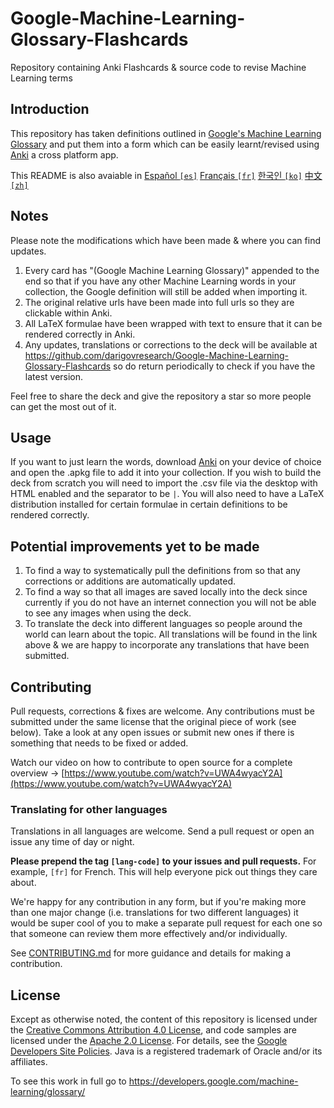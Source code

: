# Google-Machine-Learning-Glossary-Flashcards
Repository containing Anki Flashcards &amp; source code to revise Machine Learning terms

## Introduction
This repository has taken definitions outlined in [Google's Machine Learning Glossary](https://developers.google.com/machine-learning/glossary/) and put them into a form which can be easily learnt/revised using <a href="https://apps.ankiweb.net/">Anki</a> a cross platform app.

This README is also avaiable in [Español `[es]`](https://github.com/darigovresearch/Google-Machine-Learning-Glossary-Flashcards/blob/master/README.es.md)  [Français `[fr]`](https://github.com/darigovresearch/Google-Machine-Learning-Glossary-Flashcards/blob/master/README.fr.md) [한국인 `[ko]`](https://github.com/darigovresearch/Google-Machine-Learning-Glossary-Flashcards/blob/master/README.ko.md) [中文 `[zh]`](https://github.com/darigovresearch/Google-Machine-Learning-Glossary-Flashcards/issues/5)

## Notes
Please note the modifications which have been made & where you can find updates.
1. Every card has "(Google Machine Learning Glossary)" appended to the end so that if you have any other Machine Learning words in your collection, the Google definition will still be added when importing it.
2. The original relative urls have been made into full urls so they are clickable within Anki.
3. All LaTeX formulae have been wrapped with text to ensure that it can be rendered correctly in Anki.
4. Any updates, translations or corrections to the deck will be available at <a href="https://github.com/darigovresearch/Google-Machine-Learning-Glossary-Flashcards">https://github.com/darigovresearch/Google-Machine-Learning-Glossary-Flashcards</a> so do return periodically to check if you have the latest version.

Feel free to share the deck and give the repository a star so more people can get the most out of it.

## Usage
If you want to just learn the words, download <a href="https://apps.ankiweb.net/">Anki</a> on your device of choice and open the .apkg file to add it into your collection. If you wish to build the deck from scratch you will need to import the .csv file via the desktop with HTML enabled and the separator to be `|`. You will also need to have a LaTeX distribution installed for certain formulae in certain definitions to be rendered correctly.

## Potential improvements yet to be made
1. To find a way to systematically pull the definitions from so that any corrections or additions are automatically updated.
2. To find a way so that all images are saved locally into the deck since currently if you do not have an internet connection you will not be able to see any images when using the deck.
3. To translate the deck into different languages so people around the world can learn about the topic. All translations will be found in the link above & we are happy to incorporate any translations that have been submitted.

## Contributing
Pull requests, corrections & fixes are welcome. Any contributions must be submitted under the same license that the original piece of work  (see below). Take a look at any open issues or submit new ones if there is something that needs to be fixed or added.

Watch our video on how to contribute to open source for a complete overview -> [https://www.youtube.com/watch?v=UWA4wyacY2A](https://www.youtube.com/watch?v=UWA4wyacY2A)

### Translating for other languages
Translations in all languages are welcome. Send a pull request or open an issue any time of day or night.

**Please prepend the tag `[lang-code]` to your issues and pull requests.** For example, `[fr]` for French. This will help everyone pick out things they care about.

We're happy for any contribution in any form, but if you're making more than one major change (i.e. translations for two different languages) it would be super cool of you to make a separate pull request for each one so that someone can review them more effectively and/or individually.

See [CONTRIBUTING.md](CONTRIBUTING.md) for more guidance and details for making a contribution.

## License
<p>Except as otherwise noted, the content of this repository is licensed under the <a href="https://creativecommons.org/licenses/by/4.0/">Creative Commons Attribution 4.0 License</a>, and code samples are licensed under the <a href="https://www.apache.org/licenses/LICENSE-2.0">Apache 2.0 License</a>. For details, see the <a href="https://developers.google.com/site-policies">Google Developers Site Policies</a>. Java is a registered trademark of Oracle and/or its affiliates.</p>

To see this work in full go to https://developers.google.com/machine-learning/glossary/
